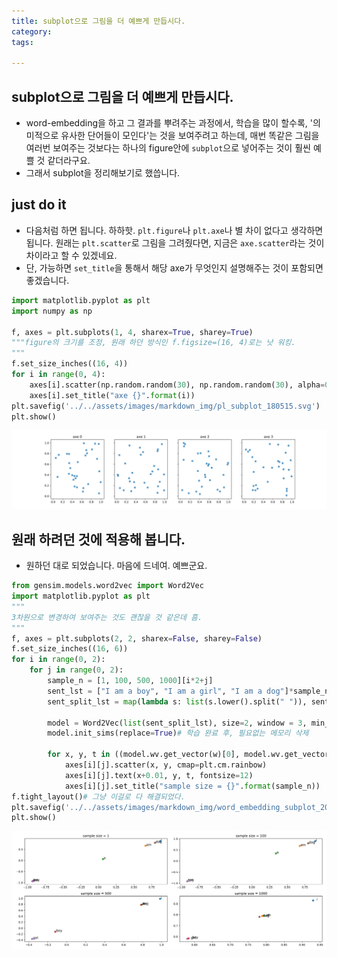 ```yaml
---
title: subplot으로 그림을 더 예쁘게 만듭시다. 
category:
tags:

---
```


## subplot으로 그림을 더 예쁘게 만듭시다. 

- word-embedding을 하고 그 결과를 뿌려주는 과정에서, 학습을 많이 할수록, '의미적으로 유사한 단어들이 모인다'는 것을 보여주려고 하는데, 매번 똑같은 그림을 여러번 보여주는 것보다는 하나의 figure안에 `subplot`으로 넣어주는 것이 훨씬 예쁠 것 같더라구요. 
- 그래서 subplot을 정리해보기로 했씁니다. 

## just do it 

- 다음처럼 하면 됩니다. 하하핫. `plt.figure`나 `plt.axe`나 별 차이 없다고 생각하면 됩니다. 원래는 `plt.scatter`로 그림을 그려줬다면, 지금은 `axe.scatter`라는 것이 차이라고 할 수 있겠네요. 
- 단, 가능하면 `set_title`을 통해서 해당 axe가 무엇인지 설명해주는 것이 포함되면 좋겠습니다. 

```python
import matplotlib.pyplot as plt
import numpy as np 

f, axes = plt.subplots(1, 4, sharex=True, sharey=True)
"""figure의 크기를 조정, 원래 하던 방식인 f.figsize=(16, 4)로는 낫 워킹. 
"""
f.set_size_inches((16, 4)) 
for i in range(0, 4):
    axes[i].scatter(np.random.random(30), np.random.random(30), alpha=0.7)
    axes[i].set_title("axe {}".format(i))
plt.savefig('../../assets/images/markdown_img/pl_subplot_180515.svg')
plt.show()
```

![](/assets/images/markdown_img/pl_subplot_180515.svg)


## 원래 하려던 것에 적용해 봅니다.

- 원하던 대로 되었습니다. 마음에 드네여. 예쁘군요. 

```python
from gensim.models.word2vec import Word2Vec
import matplotlib.pyplot as plt
"""
3차원으로 변경하여 보여주는 것도 괜찮을 것 같은데 흠. 
"""
f, axes = plt.subplots(2, 2, sharex=False, sharey=False)
f.set_size_inches((16, 6)) 
for i in range(0, 2):
    for j in range(0, 2):
        sample_n = [1, 100, 500, 1000][i*2+j]
        sent_lst = ["I am a boy", "I am a girl", "I am a dog"]*sample_n
        sent_split_lst = map(lambda s: list(s.lower().split(" ")), sent_lst)

        model = Word2Vec(list(sent_split_lst), size=2, window = 3, min_count=1)
        model.init_sims(replace=True)# 학습 완료 후, 필요없는 메모리 삭제 

        for x, y, t in ((model.wv.get_vector(w)[0], model.wv.get_vector(w)[0], w) for w in model.wv.index2entity):
            axes[i][j].scatter(x, y, cmap=plt.cm.rainbow)
            axes[i][j].text(x+0.01, y, t, fontsize=12)
            axes[i][j].set_title("sample size = {}".format(sample_n))
f.tight_layout()# 그냥 이걸로 다 해결되었다.
plt.savefig('../../assets/images/markdown_img/word_embedding_subplot_20180515.svg')
plt.show()
```

![](/assets/images/markdown_img/word_embedding_subplot_20180515.svg)

